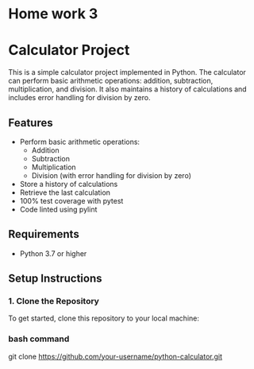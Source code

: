 # Home work 3
# Calculator Project

This is a simple calculator project implemented in Python. The calculator can perform basic arithmetic operations: addition, subtraction, multiplication, and division. It also maintains a history of calculations and includes error handling for division by zero.

## Features

- Perform basic arithmetic operations:
  - Addition
  - Subtraction
  - Multiplication
  - Division (with error handling for division by zero)
- Store a history of calculations
- Retrieve the last calculation
- 100% test coverage with pytest
- Code linted using pylint

## Requirements

- Python 3.7 or higher

## Setup Instructions

### 1. Clone the Repository

To get started, clone this repository to your local machine:

### bash command
git clone https://github.com/your-username/python-calculator.git
